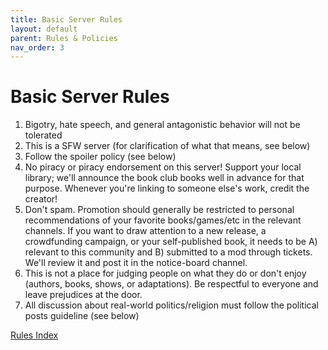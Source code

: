 ```yaml
---
title: Basic Server Rules
layout: default
parent: Rules & Policies
nav_order: 3
---
```


# Basic Server Rules

1. Bigotry, hate speech, and general antagonistic behavior will not be tolerated
2. This is a SFW server (for clarification of what that means, see below)
3. Follow the spoiler policy (see below)
4. No piracy or piracy endorsement on this server! Support your local library; we'll announce the book club books well in advance for that purpose. Whenever you're linking to someone else's work, credit the creator!
5. Don't spam. Promotion should generally be restricted to personal recommendations of your favorite books/games/etc in the relevant channels. If you want to draw attention to a new release, a crowdfunding campaign, or your self-published book, it needs to be A) relevant to this community and B) submitted to a mod through tickets. We'll review it and post it in the notice-board channel.
6. This is not a place for judging people on what they do or don't enjoy (authors, books, shows, or adaptations). Be respectful to everyone and leave prejudices at the door.
7. All discussion about real-world politics/religion must follow the political posts guideline (see below)

[Rules Index](./Rules%20Index.md)
